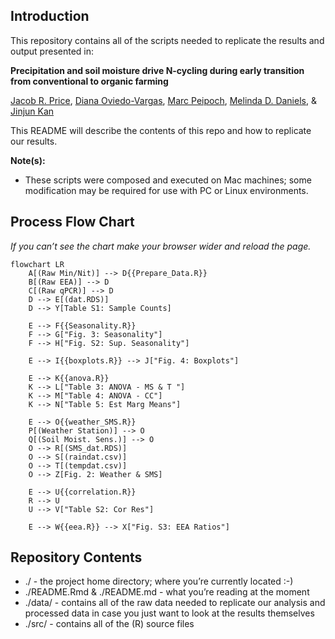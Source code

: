 
<!-- README.md is generated from README.Rmd. Please edit that file -->

## Introduction

This repository contains all of the scripts needed to replicate the
results and output presented in:

**Precipitation and soil moisture drive N-cycling during early
transition from conventional to organic farming**

[Jacob R. Price](https://jacobrprice.github.io/), [Diana
Oviedo-Vargas](https://stroudcenter.org/people/oviedo-vargas/), [Marc
Peipoch](https://stroudcenter.org/people/peipoch/), [Melinda D.
Daniels](https://stroudcenter.org/people/daniels/), & [Jinjun
Kan](https://stroudcenter.org/people/kan/)

This README will describe the contents of this repo and how to replicate
our results.

**Note(s):**

- These scripts were composed and executed on Mac machines; some
  modification may be required for use with PC or Linux environments.

## Process Flow Chart

*If you can’t see the chart make your browser wider and reload the
page.*

<!-- Syntax: -->
<!-- https://mermaid.js.org/syntax/flowchart.html -->
<!-- live editor: -->
<!-- https://mermaid-js.github.io/mermaid-live-editor/ -->

``` mermaid
flowchart LR
    A[(Raw Min/Nit)] --> D{{Prepare_Data.R}}
    B[(Raw EEA)] --> D
    C[(Raw qPCR)] --> D
    D --> E[(dat.RDS)]
    D --> Y[Table S1: Sample Counts]
    
    E --> F{{Seasonality.R}} 
    F --> G["Fig. 3: Seasonality"]
    F --> H["Fig. S2: Sup. Seasonality"]
    
    E --> I{{boxplots.R}} --> J["Fig. 4: Boxplots"]

    E --> K{{anova.R}}
    K --> L["Table 3: ANOVA - MS & T "]
    K --> M["Table 4: ANOVA - CC"]
    K --> N["Table 5: Est Marg Means"]

    E --> O{{weather_SMS.R}}
    P[(Weather Station)] --> O 
    Q[(Soil Moist. Sens.)] --> O
    O --> R[(SMS_dat.RDS)]
    O --> S[(raindat.csv)]
    O --> T[(tempdat.csv)]
    O --> Z[Fig. 2: Weather & SMS]

    E --> U{{correlation.R}} 
    R --> U
    U --> V["Table S2: Cor Res"]

    E --> W{{eea.R}} --> X["Fig. S3: EEA Ratios"]
```

## Repository Contents

- ./ - the project home directory; where you’re currently located :-)  
- ./README.Rmd & ./README.md - what you’re reading at the moment  
- ./data/ - contains all of the raw data needed to replicate our
  analysis and processed data in case you just want to look at the
  results themselves  
- ./src/ - contains all of the (R) source files
